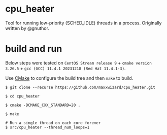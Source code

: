 # cpu_heater
Tool for running low-priority (SCHED_IDLE) threads in a process. Originally written by @gnuthor.

# build and run
Below steps were tested on `CentOS Stream release 9` + `cmake version 3.26.5` + `gcc (GCC) 11.4.1 20231218 (Red Hat 11.4.1-3)`.

Use [CMake](https://github.com/gflags/gflags/blob/master/INSTALL.md#compiling-the-source-code-with-cmake) to configure the build tree and then `make` to build.

```
$ git clone --recurse https://github.com/maxxwizard/cpu_heater.git

$ cd cpu_heater

$ cmake -DCMAKE_CXX_STANDARD=20 .

$ make

# Run a single thread on each core forever
$ src/cpu_heater --thread_num_loops=1
```

